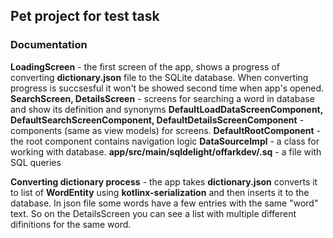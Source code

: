 ## Pet project for test task

### Documentation
**LoadingScreen** - the first screen of the app, shows a progress of converting **dictionary.json** file to the SQLite database. When converting progress is succsesful it won't be showed second time when app's opened.
**SearchScreen, DetailsScreen** - screens for searching a word in database and show its definition and synonyms
**DefaultLoadDataScreenComponent, DefaultSearchScreenComponent, DefaultDetailsScreenComponent** - components (same as view models) for screens.
**DefaultRootComponent** - the root component contains navigation logic
**DataSourceImpl** - a class for working with database. 
**app/src/main/sqldelight/offarkdev/.sq** - a file with SQL queries 

**Converting dictionary process** - the app takes **dictionary.json** converts it to list of **WordEntity** using **kotlinx-serialization** and then inserts it to the database.
In json file some words have a few entries with the same "word" text. So on the DetailsScreen you can see a list with multiple different difinitions for the same word.

